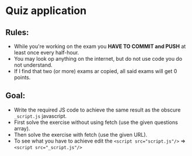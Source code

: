 # Quiz application

## Rules:
- While you're working on the exam you **HAVE TO COMMIT and PUSH** at
  least once every half-hour.
- You may look op anything on the internet, but do not use code you do not understand.
- If I find that two (or more) exams ar copied, all said exams will get 0 points.

## Goal:
- Write the required JS code to achieve the same result as the obscure `_script.js` javascript.
- First solve the exercise without using fetch (use the given questions array).
- Then solve the exercise with fetch (use the given URL).
- To see what you have to achieve edit the `<script src="script.js"/>` => `<script src="_script.js"/>`